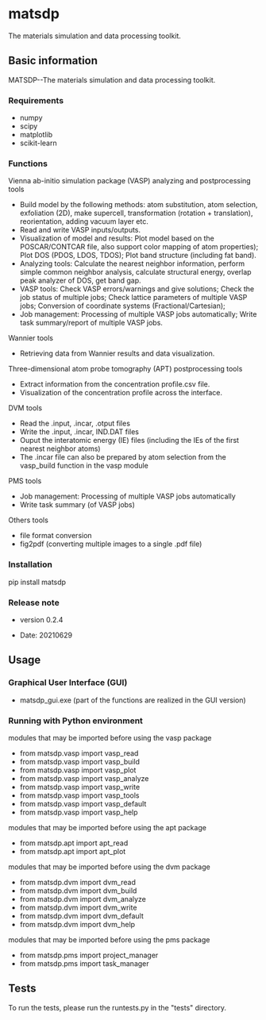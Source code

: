 
# matsdp

The materials simulation and data processing toolkit.

## Basic information

MATSDP--The materials simulation and data processing toolkit.

### Requirements

- numpy
- scipy
- matplotlib
- scikit-learn

### Functions

Vienna ab-initio simulation package (VASP) analyzing and postprocessing tools 
 
 * Build model by the following methods: atom substitution, atom selection, exfoliation (2D), make supercell, transformation (rotation + translation), reorientation, adding vacuum layer etc.
 * Read and write VASP inputs/outputs.
 * Visualization of model and results: Plot model based on the POSCAR/CONTCAR file, also support color mapping of atom properties); Plot DOS (PDOS, LDOS, TDOS); Plot band structure (including fat band).
 * Analyzing tools: Calculate the nearest neighbor information, perform simple common neighbor analysis, calculate structural energy, overlap peak analyzer of DOS, get band gap.
 * VASP tools: Check VASP errors/warnings and give solutions; Check the job status of multiple jobs; Check lattice parameters of multiple VASP jobs; Conversion of coordinate systems (Fractional/Cartesian);
 * Job management: Processing of multiple VASP jobs automatically; Write task summary/report of multiple VASP jobs.

Wannier tools
 * Retrieving data from Wannier results and data visualization. 

Three-dimensional atom probe tomography (APT) postprocessing tools

 * Extract information from the concentration profile.csv file.
 * Visualization of the concentration profile across the interface.
 
DVM tools

 * Read the .input, .incar, .otput files
 * Write the .input, .incar, IND.DAT files
 * Ouput the interatomic energy (IE) files (including the IEs of the first nearest neighbor atoms)
 * The .incar file can also be prepared by atom selection from the vasp_build function in the vasp module 

PMS tools

 * Job management: Processing of multiple VASP jobs automatically
 * Write task summary (of VASP jobs)

Others tools

 * file format conversion
 * fig2pdf (converting multiple images to a single .pdf file)

### Installation

pip install matsdp

### Release note

- version 0.2.4

 * Date: 20210629

## Usage

### Graphical User Interface (GUI)

- matsdp_gui.exe (part of the functions are realized in the GUI version)

### Running with Python environment

modules that may be imported before using the vasp package

 * from matsdp.vasp import vasp_read
 * from matsdp.vasp import vasp_build
 * from matsdp.vasp import vasp_plot
 * from matsdp.vasp import vasp_analyze
 * from matsdp.vasp import vasp_write
 * from matsdp.vasp import vasp_tools
 * from matsdp.vasp import vasp_default
 * from matsdp.vasp import vasp_help
 
modules that may be imported before using the apt package

 * from matsdp.apt import apt_read
 * from matsdp.apt import apt_plot
 
modules that may be imported before using the dvm package

 * from matsdp.dvm import dvm_read
 * from matsdp.dvm import dvm_build
 * from matsdp.dvm import dvm_analyze
 * from matsdp.dvm import dvm_write
 * from matsdp.dvm import dvm_default
 * from matsdp.dvm import dvm_help
 
modules that may be imported before using the pms package

 * from matsdp.pms import project_manager
 * from matsdp.pms import task_manager

## Tests

To run the tests, please run the runtests.py in the "tests" directory.
